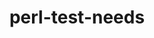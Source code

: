 ---
title: "perl-test-needs"
layout: cache
categories: [package, develop]
meta: {"versions": ["0.002010"], "compilers": ["gcc@=11.4.0"], "oss": ["ubuntu22.04"], "platforms": ["linux"], "targets": ["x86_64_v3"], "stacks": ["e4s", "root"], "num_specs": 4, "num_specs_by_stack": {"root": 4, "e4s": 4}}
spec_details: [{"hash": "5we5ogm2jweowxmvd2er6ixymltbfv2h", "compiler": "gcc@=11.4.0", "versions": ["0.002010"], "os": "ubuntu22.04", "platform": "linux", "target": "x86_64_v3", "variants": ["build_system=perl"], "stacks": ["root", "e4s"], "size": "-", "tarball": "https://binaries.spack.io/develop/build_cache/linux-ubuntu22.04-x86_64_v3/gcc-11.4.0/perl-test-needs-0.002010/linux-ubuntu22.04-x86_64_v3-gcc-11.4.0-perl-test-needs-0.002010-5we5ogm2jweowxmvd2er6ixymltbfv2h.spack"}, {"hash": "docndmkejejrtovzvxf6ng7kronvhual", "compiler": "gcc@=11.4.0", "versions": ["0.002010"], "os": "ubuntu22.04", "platform": "linux", "target": "x86_64_v3", "variants": ["build_system=perl"], "stacks": ["root", "e4s"], "size": "-", "tarball": "https://binaries.spack.io/develop/build_cache/linux-ubuntu22.04-x86_64_v3/gcc-11.4.0/perl-test-needs-0.002010/linux-ubuntu22.04-x86_64_v3-gcc-11.4.0-perl-test-needs-0.002010-docndmkejejrtovzvxf6ng7kronvhual.spack"}, {"hash": "x3qscw2cvhq7fdf3dwkc6s7nfj7idjva", "compiler": "gcc@=11.4.0", "versions": ["0.002010"], "os": "ubuntu22.04", "platform": "linux", "target": "x86_64_v3", "variants": ["build_system=perl"], "stacks": ["root", "e4s"], "size": "-", "tarball": "https://binaries.spack.io/develop/build_cache/linux-ubuntu22.04-x86_64_v3/gcc-11.4.0/perl-test-needs-0.002010/linux-ubuntu22.04-x86_64_v3-gcc-11.4.0-perl-test-needs-0.002010-x3qscw2cvhq7fdf3dwkc6s7nfj7idjva.spack"}, {"hash": "yd32vbfe3z3lhcvmaqn54vm4qrnu5xoa", "compiler": "gcc@=11.4.0", "versions": ["0.002010"], "os": "ubuntu22.04", "platform": "linux", "target": "x86_64_v3", "variants": ["build_system=perl"], "stacks": ["root", "e4s"], "size": "-", "tarball": "https://binaries.spack.io/develop/build_cache/linux-ubuntu22.04-x86_64_v3/gcc-11.4.0/perl-test-needs-0.002010/linux-ubuntu22.04-x86_64_v3-gcc-11.4.0-perl-test-needs-0.002010-yd32vbfe3z3lhcvmaqn54vm4qrnu5xoa.spack"}]
---